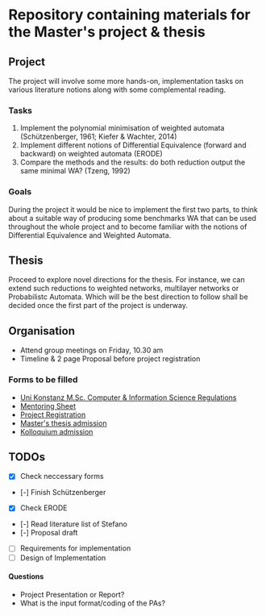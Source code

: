 # Repository containing materials for the Master's project & thesis
 
## Project
The project will involve some more hands-on, implementation tasks on various literature notions along with some complemental reading.   
### Tasks
1. Implement the polynomial minimisation of weighted automata (Schützenberger, 1961; Kiefer & Wachter, 2014)  
2. Implement different notions of Differential Equivalence (forward and backward) on weighted automata (ERODE)  
3. Compare the methods and the results: do both reduction output the same minimal WA? (Tzeng, 1992)  
### Goals  
During the project it would be nice to implement the first two parts, to think about a suitable way of producing some benchmarks WA that can be used throughout the whole project and to become familiar with the notions of Differential Equivalence and Weighted Automata.

## Thesis  
Proceed to explore novel directions for the thesis. For instance, we can extend such reductions to weighted networks, multilayer networks or Probabilistc Automata. Which will be the best direction to follow shall be decided once the first part of the project is underway.



## Organisation  
- Attend group meetings on Friday, 10.30 am  
- Timeline & 2 page Proposal before project registration  



### Forms to be filled  
- [Uni Konstanz M.Sc. Computer & Information Science Regulations](https://www.informatik.uni-konstanz.de/typo3temp/secure_downloads/62771/0/3dafd12f761b21ee261c39e95d1c7575c2a8bc87/M.Sc._CIS_PO_2019)  
- [Mentoring Sheet](https://www.informatik.uni-konstanz.de/typo3temp/secure_downloads/62771/0/c235326f76aa9d631d8443b455c60041dada26b1/Mentoring_Sheet_CS_One-Year_PO2015.pdf)  
- [Project Registration](https://www.informatik.uni-konstanz.de/typo3temp/secure_downloads/62771/0/3c1028bb51c62a4c794539a261b218ef28960c93/Anmeldung_MA-Projekt_EN_2.pdf)  
- [Master's thesis admission](https://dokumente.uni-konstanz.de/share/proxy/alfresco-noauth/api/internal/shared/node/roUpg7VYSZe0VCeq00Zrqw/content/?a=true)  
- [Kolloquium admission](https://dokumente.uni-konstanz.de/share/proxy/alfresco-noauth/api/internal/shared/node/R_Lsa-J4SImfw8rcIDTrfw/content/?a=true)  

## TODOs  
- [x] Check neccessary forms  
- [-] Finish Schützenberger  
- [x] Check ERODE  
- [-] Read literature list of Stefano  
- [-] Proposal draft  
- [ ] Requirements for implementation  
- [ ] Design of Implementation  

#### Questions  
- Project Presentation or Report?  
- What is the input format/coding of the PAs?  

